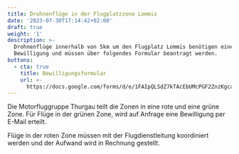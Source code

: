 ```yaml
---
title: Drohnenflüge in der Flugplatzzone Lommis
date: '2023-07-30T17:14:42+02:00'
draft: true
weight: '1'
description: >-
  Drohnenflüge innerhalb von 5km um den Flugplatz Lommis benötigen eine
  Bewilligung und müssen über folgendes Formular beantragt werden.
buttons:
  - cta: true
    title: Bewilligungsformular
    url: >-
      https://docs.google.com/forms/d/e/1FAIpQLSdZ7kTAcEbUMcPGF2ZnzKgcaxxjbfPLMyqV1kLjGL-SvqRJrw/viewform
---
```

Die Motorfluggruppe Thurgau teilt die Zonen in eine rote und eine grüne Zone. Für Flüge in der grünen Zone, wird auf Anfrage eine Bewilligung per E-Mail erteilt.

Flüge in der roten Zone müssen mit der Flugdienstleitung koordiniert werden und der Aufwand wird in Rechnung gestellt.
